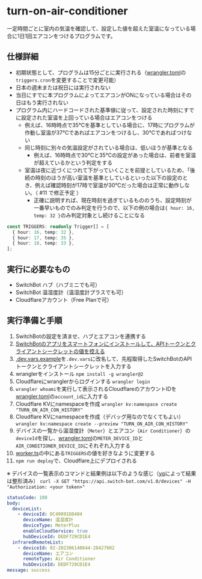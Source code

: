 # turn-on-air-conditioner

一定時間ごとに室内の気温を確認して、設定した値を超えた室温になっている場合に1日1回エアコンをつけるプログラムです。

## 仕様詳細

- 初期状態として、プログラムは15分ごとに実行される（[wrangler.toml](./wrangler.toml)の`triggers.cron`を変更することで変更可能）
- 日本の週末または祝日には実行されない
- 当日にすでに本プログラムによってエアコンがONになっている場合はその日はもう実行されない
- プログラム内にハードコードされた基準値に従って、設定された時刻にすでに設定された室温を上回っている場合はエアコンをつける
  - 例えば、16時時点で35℃を基準としている場合に、17時にプログラムが作動し室温が37℃であればエアコンをつけるし、30℃であればつけない
  - 同じ時刻に別々の気温設定がされている場合は、低いほうが基準となる
    - 例えば、16時時点で30℃と35℃の設定があった場合は、前者を室温が超えているかという判定をする
  - 室温は夜に近づくにつれて下がっていくことを前提としているため、「後続の時刻のほうが高い室温を基準としているといった以下の設定のとき、例えば確認時刻が17時で室温が30℃だった場合は正常に動作しない。（ #11 で修正予定 ）
    - 正確に説明すれば、現在時刻を過ぎているもののうち、設定時刻が一番早いものでのみ判定を行うので、以下の例の場合は`{ hour: 16, temp: 32 }`のみ判定対象とし続けることになる

```typescript
const TRIGGERS: readonly Trigger[] = [
  { hour: 16, temp: 32 },
  { hour: 17, temp: 35 },
  { hour: 18, temp: 33 },
];
```

## 実行に必要なもの

- SwitchBot ハブ（ハブミニでも可）
- SwitchBot 温湿度計（温湿度計プラスでも可）
- Cloudflareアカウント（Free Planで可）

## 実行準備と手順

1. SwitchBotの設定を済ませ、ハブとエアコンを連携する
1. [SwitchBotのアプリをスマートフォンにインストールして、APIトークンとクライアントシークレットの値を控える](https://github.com/OpenWonderLabs/SwitchBotAPI#getting-started)
1. [.dev.vars.example](./.dev.vars.example)を`.dev.vars`に改名して、先程取得したSwitchBotのAPIトークンとクライアントシークレットを入力する
1. wranglerをインストール
`npm install -g wrangler@2`
1. Cloudflareにwranglerからログインする
`wrangler login`
1. `wrangler whoami`を実行して表示されるCloudflareのアカウントIDを[wrangler.toml](./wrangler.toml)の`account_id`に入力する
1. Cloudflare KVにnamespaceを作成
`wrangler kv:namespace create "TURN_ON_AIR_CON_HISTORY"`
1. Cloudflare KVにnamespaceを作成（デバッグ用なのでなくてもよい）
`wrangler kv:namespace create --preview "TURN_ON_AIR_CON_HISTORY"`
1. デバイスの一覧から温湿度計（`Meter`）とエアコン（`Air Conditioner`）の`deviceId`を探し、[wrangler.toml](./wrangler.toml)の`METER_DEVICE_ID`と`AIR_CONDITIONER_DEVICE_ID`にそれぞれ入力する
1. [worker.ts](./src/worker.ts)の中にある`TRIGGERS`の値を好きなように変更する
1. `npm run deploy`で、Cloudflare上にデプロイされる

※ デバイスの一覧表示のコマンドと結果例は以下のような感じ（[yq](https://github.com/mikefarah/yq)によって結果は整形済み）
`curl -X GET "https://api.switch-bot.com/v1.0/devices" -H "Authorization: <your token>"`

```yaml
statusCode: 100
body:
  deviceList:
    - deviceId: DC49091D8404
      deviceName: 温湿度計
      deviceType: MeterPlus
      enableCloudService: true
      hubDeviceId: DEDF729CD1E4
  infraredRemoteList:
    - deviceId: 02-202306140644-28427602
      deviceName: エアコン
      remoteType: Air Conditioner
      hubDeviceId: DEDF729CD1E4
message: success
```
